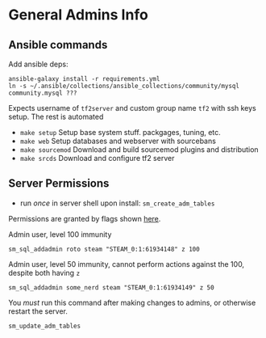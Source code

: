 # General Admins Info

## Ansible commands

Add ansible deps:
    
    ansible-galaxy install -r requirements.yml
    ln -s ~/.ansible/collections/ansible_collections/community/mysql community.mysql ???

Expects username of `tf2server` and custom group name `tf2` with ssh keys setup. The rest is automated

- `make setup` Setup base system stuff. packgages, tuning, etc.
- `make web` Setup databases and webserver with sourcebans
- `make sourcemod` Download and build sourcemod plugins and distribution
- `make srcds` Download and configure tf2 server

## Server Permissions

- run *once* in server shell upon install: `sm_create_adm_tables`

Permissions are granted by flags shown [here](https://wiki.alliedmods.net/Adding_Admins_(SourceMod)). 

Admin user, level 100 immunity

    sm_sql_addadmin roto steam "STEAM_0:1:61934148" z 100

Admin user, level 50 immunity, cannot perform actions against the 100, despite both having `z`

    sm_sql_addadmin some_nerd steam "STEAM_0:1:61934149" z 50

You *must* run this command after making changes to admins, or otherwise restart the server.

    sm_update_adm_tables
